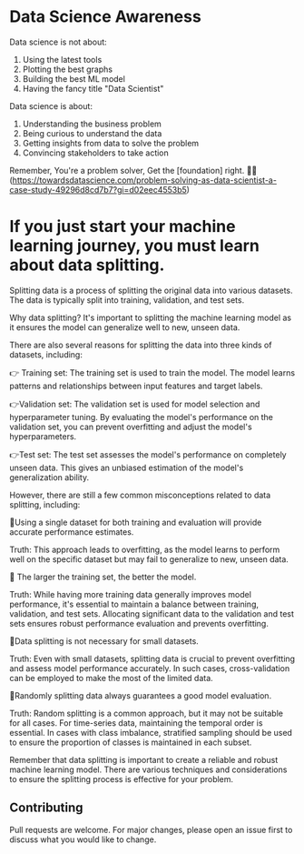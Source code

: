 # Data Science Awareness

Data science is not about:
1. Using the latest tools
2. Plotting the best graphs
3. Building the best ML model
4. Having the fancy title "Data Scientist"

Data science is about:
1. Understanding the business problem
2. Being curious to understand the data
3. Getting insights from data to solve the problem
4. Convincing stakeholders to take action

Remember, You're a problem solver, Get the [foundation] right. 💪💪 (https://towardsdatascience.com/problem-solving-as-data-scientist-a-case-study-49296d8cd7b7?gi=d02eec4553b5)

# If you just start your machine learning journey, you must learn about data splitting.

Splitting data is a process of splitting the original data into various datasets. The data is typically split into training, validation, and test sets.

Why data splitting? It's important to splitting the machine learning model as it ensures the model can generalize well to new, unseen data.

There are also several reasons for splitting the data into three kinds of datasets, including:

👉 Training set: The training set is used to train the model. The model learns patterns and relationships between input features and target labels.

👉Validation set: The validation set is used for model selection and hyperparameter tuning. By evaluating the model's performance on the validation set, you can prevent overfitting and adjust the model's hyperparameters.

👉Test set: The test set assesses the model's performance on completely unseen data. This gives an unbiased estimation of the model's generalization ability.

However, there are still a few common misconceptions related to data splitting, including:

🚨Using a single dataset for both training and evaluation will provide accurate performance estimates.

Truth: This approach leads to overfitting, as the model learns to perform well on the specific dataset but may fail to generalize to new, unseen data.

🚨 The larger the training set, the better the model.

Truth: While having more training data generally improves model performance, it's essential to maintain a balance between training, validation, and test sets. Allocating significant data to the validation and test sets ensures robust performance evaluation and prevents overfitting.

🚨Data splitting is not necessary for small datasets.

Truth: Even with small datasets, splitting data is crucial to prevent overfitting and assess model performance accurately. In such cases, cross-validation can be employed to make the most of the limited data.

🚨Randomly splitting data always guarantees a good model evaluation.

Truth: Random splitting is a common approach, but it may not be suitable for all cases. For time-series data, maintaining the temporal order is essential. In cases with class imbalance, stratified sampling should be used to ensure the proportion of classes is maintained in each subset.

Remember that data splitting is important to create a reliable and robust machine learning model. There are various techniques and considerations to ensure the splitting process is effective for your problem.

## Contributing

Pull requests are welcome. For major changes, please open an issue first
to discuss what you would like to change.
